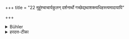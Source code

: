 +++
title = "22 मुहूंश्चाचार्यकुलन् दर्शनार्थो गच्छेद्यथाशक्त्यधिहस्त्यमादायापि"

+++

<details><summary>Bühler</summary>

22. And (if he does not live in the same village), he shall go frequently to his teacher's residence, in order to see him, and bring him some (present) with his own hand, be it even only a stick for cleaning the teeth. Thus (the duties of a student have been explained).
</details>

<details><summary>हरदत्त-टीका</summary>

## सूत्रम्
मुहूंश्चाऽऽचार्यकुलं दर्शनार्थो गच्छेद्यथाशक्त्यधिहस्त्यमादायाऽपि दन्तप्रक्षालनानीति ॥ २२ ॥  
### टिप्पनी
मुहूँश्चेत्यनुस्वारदीर्घौ छान्दसौ। वीप्सालोपश्चात्र द्रष्टव्यः । मुहुर्मुहुरिति विवक्षितम् । ग्रामान्तरे वसन्नपि मुहुर्मुहुराचार्यकुलं दर्शनार्थमागच्छेत् । यथाशक्ति गोरसापूपादि अधिहस्त्यं हस्ते भवमादाय स्वयमेव गृहीत्वेत्यर्थः । अपिशब्दोऽभावे विधिं द्योतयति-गोरसाद्यभावे दन्तकाष्ठान्यपीति । इतिशब्दः अन्तवासिधर्माणां समाप्तिद्योतनार्थः ॥ २२ ॥
</details>

